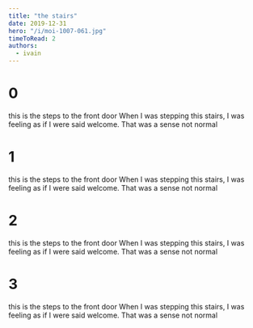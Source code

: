```yaml
---
title: "the stairs"
date: 2019-12-31
hero: "/i/moi-1007-061.jpg"
timeToRead: 2
authors:
  - ivain
---
```


# 0
this is the steps to the front door
When I was stepping this stairs, I was feeling as if I were said welcome.
That was a sense not normal


# 1
this is the steps to the front door
When I was stepping this stairs, I was feeling as if I were said welcome.
That was a sense not normal



# 2
this is the steps to the front door
When I was stepping this stairs, I was feeling as if I were said welcome.
That was a sense not normal


# 3
this is the steps to the front door
When I was stepping this stairs, I was feeling as if I were said welcome.
That was a sense not normal